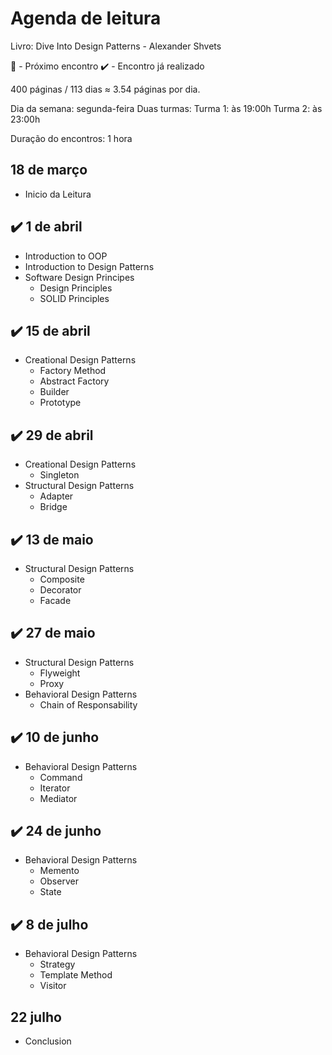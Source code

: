 # Agenda de leitura

Livro: Dive Into Design Patterns - Alexander Shvets

🚨 - Próximo encontro
✔️ - Encontro já realizado

400 páginas / 113 dias ≈ 3.54 páginas por dia.

Dia da semana: segunda-feira
Duas turmas:
Turma 1: às 19:00h
Turma 2: às 23:00h

Duração do encontros: 1 hora

## 18 de março
- Inicio da Leitura

## ✔️ 1 de abril
- Introduction to OOP
- Introduction to Design Patterns
- Software Design Principes
    - Design Principles
    - SOLID Principles

## ✔️ 15 de abril
- Creational Design Patterns 
    - Factory Method
    - Abstract Factory
    - Builder
    - Prototype

## ✔️ 29 de abril
- Creational Design Patterns
    - Singleton
- Structural Design Patterns
    - Adapter
    - Bridge

## ✔️ 13 de maio
- Structural Design Patterns
    - Composite
    - Decorator
    - Facade

## ✔️ 27 de maio
- Structural Design Patterns
    - Flyweight
    - Proxy
- Behavioral Design Patterns
    - Chain of Responsability

## ✔️ 10 de junho
- Behavioral Design Patterns
    - Command
    - Iterator
    - Mediator

## ✔️ 24 de junho
- Behavioral Design Patterns
    - Memento
    - Observer
    - State

## ✔️ 8 de julho
- Behavioral Design Patterns
    - Strategy
    - Template Method
    - Visitor

## 22 julho
- Conclusion
